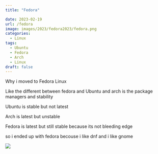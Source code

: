 ```yaml
---
title: "Fedora"

date: 2023-02-19
url: /fedora
image: images/2023/fedora2023/fedora.png
categories:
  - Linux
tags:
  - Ubuntu
  - Fedora
  - Arch
  - Linux
draft: false
---
```

<!--more-->

Why i moved to Fedora Linux

Like the different between fedora and Ubuntu and arch is the package managers and stability

Ubuntu is stable but not latest

Arch is latest but unstable

Fedora is latest but still stable because its not bleeding edge

so i ended up with fedora becouse i like dnf and i like gnome

![](/images/2023/fedora2023/fedora-desktop.png)